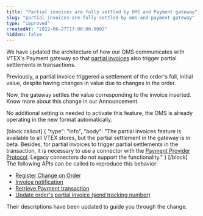 ```yaml
---
title: "Partial invoices are fully settled by OMS and Payment gateway"
slug: "partial-invoices-are-fully-settled-by-oms-and-payment-gateway"
type: "improved"
createdAt: "2022-06-27T17:00:00.000Z"
hidden: false
---
```

We have updated the architecture of how our OMS communicates with VTEX's Payment gateway so that [partial invoices](https://help.vtex.com/en/tracks/pedidos--2xkTisx4SXOWXQel8Jg8sa/q9GPspTb9cHlMeAZfdEUe) also trigger partial settlements in transactions.

Previously, a partial invoice triggered a settlement of the order's full, initial value, despite having changes in value due to changes in the order. 

Now, the gateway settles the value corresponding to the invoice inserted. Know more about this change in our Announcement.

No additional setting is needed to activate this feature, the OMS is already operating in the new format automatically.

[block:callout]
{
  "type": "info",
  "body": "The partial invoices feature is available to all VTEX stores, but the partial settlement in the gateway is in beta. Besides, for partial invoices to trigger partial settlements in the transaction, it is necessary to use a connector with the [Payment Provider Protocol](https://help.vtex.com/en/tutorial/payment-provider-protocol--RdsT2spdq80MMwwOeEq0m). Legacy connectors do not support the functionality."
}
[/block]
The following APIs can be called to reproduce this behavior:

* [Register Change on Order](https://developers.vtex.com/vtex-rest-api/reference/registerchange)
* [Invoice notification](https://developers.vtex.com/vtex-rest-api/reference/invoicenotification)
* [Retrieve Payment transaction](https://developers.vtex.com/vtex-rest-api/reference/getpaymenttransaction)
* [Update order's partial invoice (send tracking number)](https://developers.vtex.com/vtex-rest-api/reference/updatepartialinvoicesendtrackingnumber)

Their descriptions have been updated to guide you through the change.
